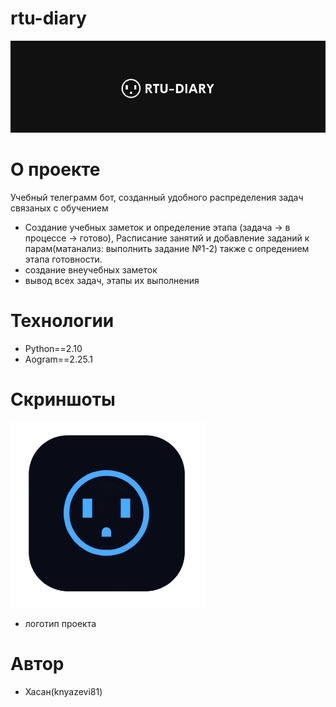 # rtu-diary
![Alt text](https://github.com/knyazevi81/rtu-diary/blob/main/img.png "Логотип проекта")
# О проекте
Учебный телеграмм бот, созданный удобного распределения задач связаных с обучением
- Создание учебных заметок и определение этапа (задача -> в процессе -> готово),
  Расписание занятий и добавление заданий к парам(матанализ: выполнить задание №1-2) также с опредением этапа готовности.
- создание внеучебных заметок
- вывод всех задач, этапы их выполнения
# Технологии
- Python==2.10
- Aogram==2.25.1
# Скриншоты
![Alt text](https://github.com/knyazevi81/rtu-diary/blob/main/logoRTU.png "аватарка проекта")
- логотип проекта
# Автор
- Хасан(knyazevi81)
